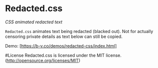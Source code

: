 # Redacted.css

_CSS animated redacted text_

`Redacted.css` animates text being redacted (blacked out). Not for actually censoring private details as text below can still be copied.

Demo: [https://b-v.co/demos/redacted-css/index.html]

#License
Redacted.css is licensed under the MIT license. (http://opensource.org/licenses/MIT)